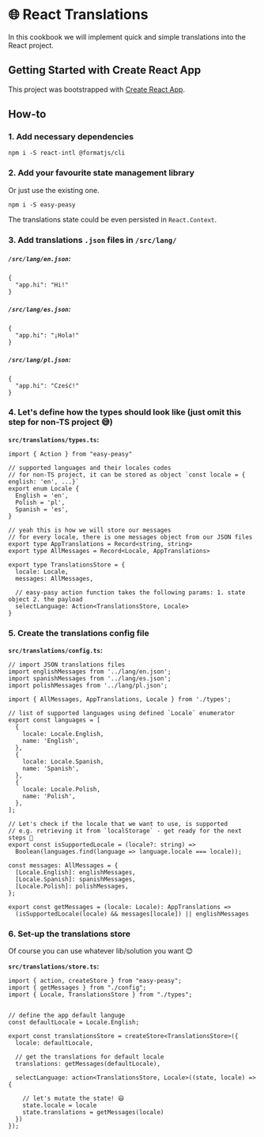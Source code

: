# 🌐 React Translations
In this cookbook we will implement quick and simple translations into the React project.
## Getting Started with Create React App

This project was bootstrapped with [Create React App](https://github.com/facebook/create-react-app).

## How-to
### 1. Add necessary dependencies
  ```npm i -S react-intl @formatjs/cli```

### 2. Add your favourite state management library
Or just use the existing one.

```npm i -S easy-peasy```

  The translations state could be even persisted in `React.Context`.

### 3. Add translations `.json` files in `/src/lang/`

  ##### `/src/lang/en.json`:
    {
      "app.hi": "Hi!"
    }
    
  ##### `/src/lang/es.json`:
    {
      "app.hi": "¡Hola!"
    }

  ##### `/src/lang/pl.json`:
    {
      "app.hi": "Cześć!"
    }

### 4. Let's define how the types should look like (just omit this step for non-TS project 😅)
__`src/translations/types.ts`:__
  ```
  import { Action } from "easy-peasy"

  // supported languages and their locales codes
  // for non-TS project, it can be stored as object `const locale = { english: 'en', ...}`
  export enum Locale {
    English = 'en',
    Polish = 'pl',
    Spanish = 'es',
  }

  // yeah this is how we will store our messages
  // for every locale, there is one messages object from our JSON files
  export type AppTranslations = Record<string, string>
  export type AllMessages = Record<Locale, AppTranslations>

  export type TranslationsStore = {
    locale: Locale,
    messages: AllMessages,

    // easy-pasy action function takes the following params: 1. state object 2. the payload
    selectLanguage: Action<TranslationsStore, Locale>
  }
  ```

### 5. Create the translations config file
__`src/translations/config.ts`:__
  ```
  // import JSON translations files
  import englishMessages from '../lang/en.json';
  import spanishMessages from '../lang/es.json';
  import polishMessages from '../lang/pl.json';

  import { AllMessages, AppTranslations, Locale } from './types';

  // list of supported languages using defined `Locale` enumerator
  export const languages = [
    {
      locale: Locale.English,
      name: 'English',
    },
    {
      locale: Locale.Spanish,
      name: 'Spanish',
    },
    {
      locale: Locale.Polish,
      name: 'Polish',
    },
  ];

  // Let's check if the locale that we want to use, is supported
  // e.g. retrieving it from `localStorage` - get ready for the next steps 🤗
  export const isSupportedLocale = (locale?: string) =>
    Boolean(languages.find(language => language.locale === locale));

  const messages: AllMessages = {
    [Locale.English]: englishMessages,
    [Locale.Spanish]: spanishMessages,
    [Locale.Polish]: polishMessages,
  };

  export const getMessages = (locale: Locale): AppTranslations =>
    (isSupportedLocale(locale) && messages[locale]) || englishMessages
  ```

### 6. Set-up the translations store
Of course you can use whatever lib/solution you want 😊

__`src/translations/store.ts`:__
  ```
  import { action, createStore } from "easy-peasy";
  import { getMessages } from "./config";
  import { Locale, TranslationsStore } from "./types";


  // define the app default languge
  const defaultLocale = Locale.English;

  export const translationsStore = createStore<TranslationsStore>({
    locale: defaultLocale, 

    // get the translations for default locale
    translations: getMessages(defaultLocale),

    selectLanguage: action<TranslationsStore, Locale>((state, locale) => {
      
      // let's mutate the state! 😄
      state.locale = locale
      state.translations = getMessages(locale)
    })
  });
  ```